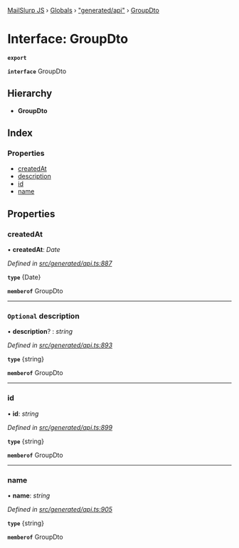 [MailSlurp JS](../README.md) › [Globals](../globals.md) › ["generated/api"](../modules/_generated_api_.md) › [GroupDto](_generated_api_.groupdto.md)

# Interface: GroupDto

**`export`** 

**`interface`** GroupDto

## Hierarchy

* **GroupDto**

## Index

### Properties

* [createdAt](_generated_api_.groupdto.md#createdat)
* [description](_generated_api_.groupdto.md#optional-description)
* [id](_generated_api_.groupdto.md#id)
* [name](_generated_api_.groupdto.md#name)

## Properties

###  createdAt

• **createdAt**: *Date*

*Defined in [src/generated/api.ts:887](https://github.com/mailslurp/mailslurp-client-ts-js/blob/7518dcd/src/generated/api.ts#L887)*

**`type`** {Date}

**`memberof`** GroupDto

___

### `Optional` description

• **description**? : *string*

*Defined in [src/generated/api.ts:893](https://github.com/mailslurp/mailslurp-client-ts-js/blob/7518dcd/src/generated/api.ts#L893)*

**`type`** {string}

**`memberof`** GroupDto

___

###  id

• **id**: *string*

*Defined in [src/generated/api.ts:899](https://github.com/mailslurp/mailslurp-client-ts-js/blob/7518dcd/src/generated/api.ts#L899)*

**`type`** {string}

**`memberof`** GroupDto

___

###  name

• **name**: *string*

*Defined in [src/generated/api.ts:905](https://github.com/mailslurp/mailslurp-client-ts-js/blob/7518dcd/src/generated/api.ts#L905)*

**`type`** {string}

**`memberof`** GroupDto
